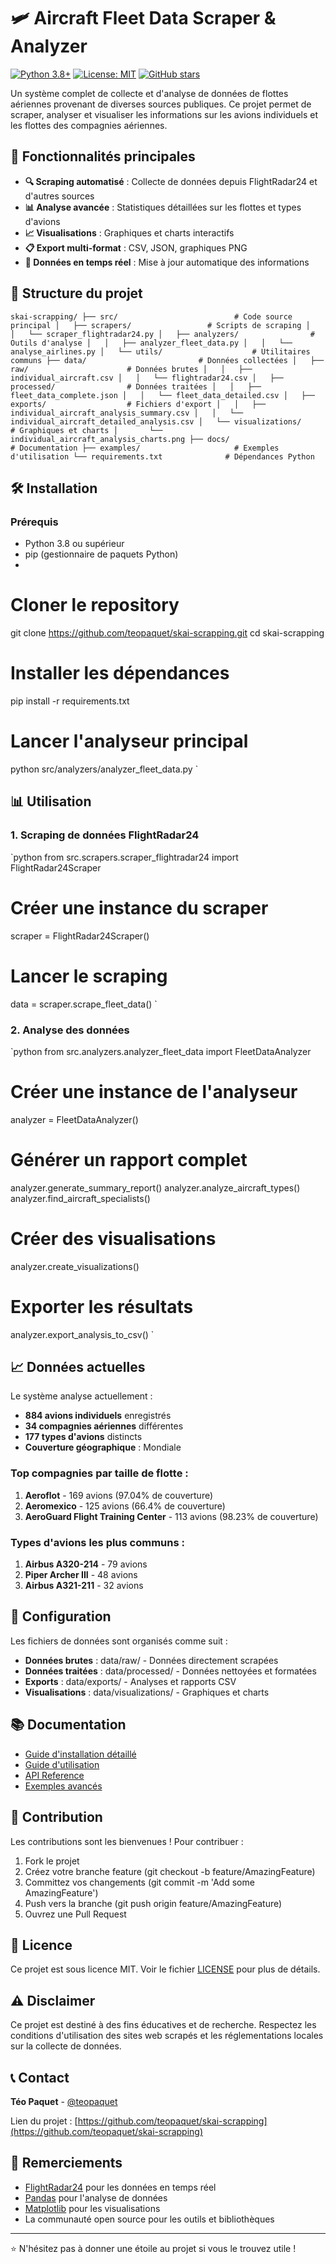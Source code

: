 # 🛩️ Aircraft Fleet Data Scraper & Analyzer

[![Python 3.8+](https://img.shields.io/badge/python-3.8+-blue.svg)](https://www.python.org/downloads/)
[![License: MIT](https://img.shields.io/badge/License-MIT-yellow.svg)](https://opensource.org/licenses/MIT)
[![GitHub stars](https://img.shields.io/github/stars/teopaquet/skai-scrapping.svg)](https://github.com/teopaquet/skai-scrapping/stargazers)

Un système complet de collecte et d'analyse de données de flottes aériennes provenant de diverses sources publiques. Ce projet permet de scraper, analyser et visualiser les informations sur les avions individuels et les flottes des compagnies aériennes.

## 🚀 Fonctionnalités principales

- **🔍 Scraping automatisé** : Collecte de données depuis FlightRadar24 et d'autres sources
- **📊 Analyse avancée** : Statistiques détaillées sur les flottes et types d'avions
- **📈 Visualisations** : Graphiques et charts interactifs
- **📋 Export multi-format** : CSV, JSON, graphiques PNG
- **🔄 Données en temps réel** : Mise à jour automatique des informations

## 📁 Structure du projet

`
skai-scrapping/
├── src/                          # Code source principal
│   ├── scrapers/                 # Scripts de scraping
│   │   └── scraper_flightradar24.py
│   ├── analyzers/                # Outils d'analyse
│   │   ├── analyzer_fleet_data.py
│   │   └── analyse_airlines.py
│   └── utils/                    # Utilitaires communs
├── data/                         # Données collectées
│   ├── raw/                      # Données brutes
│   │   ├── individual_aircraft.csv
│   │   └── flightradar24.csv
│   ├── processed/                # Données traitées
│   │   ├── fleet_data_complete.json
│   │   └── fleet_data_detailed.csv
│   ├── exports/                  # Fichiers d'export
│   │   ├── individual_aircraft_analysis_summary.csv
│   │   └── individual_aircraft_detailed_analysis.csv
│   └── visualizations/           # Graphiques et charts
│       └── individual_aircraft_analysis_charts.png
├── docs/                         # Documentation
├── examples/                     # Exemples d'utilisation
└── requirements.txt              # Dépendances Python
`

## 🛠️ Installation

### Prérequis
- Python 3.8 ou supérieur
- pip (gestionnaire de paquets Python)
- 
# Cloner le repository
git clone https://github.com/teopaquet/skai-scrapping.git
cd skai-scrapping

# Installer les dépendances
pip install -r requirements.txt

# Lancer l'analyseur principal
python src/analyzers/analyzer_fleet_data.py
`

## 📊 Utilisation

### 1. Scraping de données FlightRadar24

`python
from src.scrapers.scraper_flightradar24 import FlightRadar24Scraper

# Créer une instance du scraper
scraper = FlightRadar24Scraper()

# Lancer le scraping
data = scraper.scrape_fleet_data()
`

### 2. Analyse des données

`python
from src.analyzers.analyzer_fleet_data import FleetDataAnalyzer

# Créer une instance de l'analyseur
analyzer = FleetDataAnalyzer()

# Générer un rapport complet
analyzer.generate_summary_report()
analyzer.analyze_aircraft_types()
analyzer.find_aircraft_specialists()

# Créer des visualisations
analyzer.create_visualizations()

# Exporter les résultats
analyzer.export_analysis_to_csv()
`

## 📈 Données actuelles

Le système analyse actuellement :
- **884 avions individuels** enregistrés
- **34 compagnies aériennes** différentes
- **177 types d'avions** distincts
- **Couverture géographique** : Mondiale

### Top compagnies par taille de flotte :
1. **Aeroflot** - 169 avions (97.04% de couverture)
2. **Aeromexico** - 125 avions (66.4% de couverture)
3. **AeroGuard Flight Training Center** - 113 avions (98.23% de couverture)

### Types d'avions les plus communs :
1. **Airbus A320-214** - 79 avions
2. **Piper Archer III** - 48 avions
3. **Airbus A321-211** - 32 avions

## 🔧 Configuration

Les fichiers de données sont organisés comme suit :
- **Données brutes** : data/raw/ - Données directement scrapées
- **Données traitées** : data/processed/ - Données nettoyées et formatées
- **Exports** : data/exports/ - Analyses et rapports CSV
- **Visualisations** : data/visualizations/ - Graphiques et charts

## 📚 Documentation

- [Guide d'installation détaillé](docs/installation.md)
- [Guide d'utilisation](docs/usage.md)
- [API Reference](docs/api.md)
- [Exemples avancés](examples/)

## 🤝 Contribution

Les contributions sont les bienvenues ! Pour contribuer :

1. Fork le projet
2. Créez votre branche feature (git checkout -b feature/AmazingFeature)
3. Committez vos changements (git commit -m 'Add some AmazingFeature')
4. Push vers la branche (git push origin feature/AmazingFeature)
5. Ouvrez une Pull Request

## 📄 Licence

Ce projet est sous licence MIT. Voir le fichier [LICENSE](LICENSE) pour plus de détails.

## ⚠️ Disclaimer

Ce projet est destiné à des fins éducatives et de recherche. Respectez les conditions d'utilisation des sites web scrapés et les réglementations locales sur la collecte de données.

## 📞 Contact

**Téo Paquet** - [@teopaquet](https://github.com/teopaquet)

Lien du projet : [https://github.com/teopaquet/skai-scrapping](https://github.com/teopaquet/skai-scrapping)

## 🙏 Remerciements

- [FlightRadar24](https://www.flightradar24.com/) pour les données en temps réel
- [Pandas](https://pandas.pydata.org/) pour l'analyse de données
- [Matplotlib](https://matplotlib.org/) pour les visualisations
- La communauté open source pour les outils et bibliothèques

---

⭐ N'hésitez pas à donner une étoile au projet si vous le trouvez utile !
